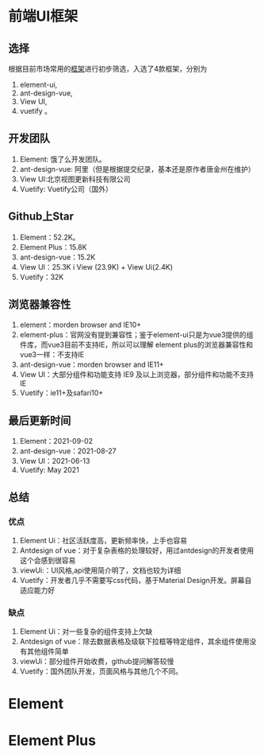 # 前端UI框架

## 选择

根据目前市场常用的[框架](https://so.csdn.net/so/search?q=框架&spm=1001.2101.3001.7020)进行初步筛选，入选了4款框架，分别为

1. element-ui, 
2. ant-design-vue, 
3. View UI,
4. vuetify 。

## 开发团队

1. Element: 饿了么开发团队。
2. ant-design-vue: 阿里（但是根据提交纪录，基本还是原作者唐金州在维护）
3. View UI:北京视图更新科技有限公司
4. Vuetify: Vuetify公司（国外）



## Github上Star

1. Element：52.2K。
2. Element Plus：15.8K
3. ant-design-vue：15.2K
4. View UI：25.3K  i View (23.9K)  + View Ui(2.4K)
5. Vuetify：32K



## 浏览器兼容性

1. element：morden browser and IE10+
2. element-plus：官网没有提到兼容性；鉴于element-ui只是为vue3提供的组件库，而vue3目前不支持IE，所以可以理解 element plus的浏览器兼容性和vue3一样：不支持IE
3. ant-design-vue：morden browser and IE11+
4. View UI：大部分组件和功能支持 IE9 及以上浏览器，部分组件和功能不支持 IE
5. Vuetify：ie11+及safari10+



## 最后更新时间

1. Element：2021-09-02
2. ant-design-vue：2021-08-27
3. View UI：2021-06-13
4. Vuetify: May 2021

## 总结

### 优点

1. Element Ui：社区活跃度高，更新频率快，上手也容易
2. Antdesign of vue：对于复杂表格的处理较好，用过antdesign的开发者使用这个会感到很容易
3. viewUi:：UI风格,api使用简介明了，文档也较为详细
4. Vuetify：开发者几乎不需要写css代码，基于Material Design开发。屏幕自适应能力好

### 缺点

1. Element Ui：对一些复杂的组件支持上欠缺
2. Antdesign of vue：除去数据表格及级联下拉框等特定组件，其余组件使用没有其他组件简单
3. viewUi：部分组件开始收费，github提问解答较慢
4. Vuetify：国外团队开发，页面风格与其他几个不同。



# Element

# Element Plus